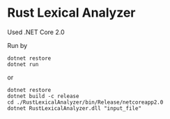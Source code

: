 # Rust Lexical Analyzer
Used .NET Core 2.0

Run by 
```
dotnet restore
dotnet run
```
or
```
dotnet restore
dotnet build -c release
cd ./RustLexicalAnalyzer/bin/Release/netcoreapp2.0
dotnet RustLexicalAnalyzer.dll "input_file"
```
